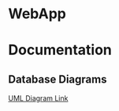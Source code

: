 # WebApp

# Documentation
## Database Diagrams
[UML Diagram Link](https://github.com/users/Keegan2021/projects/3/views/1?pane=issue&itemId=25184888)
